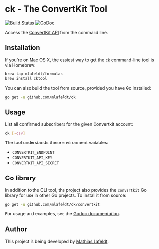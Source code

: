 # ck - The ConvertKit Tool

[![Build Status](https://travis-ci.org/mlafeldt/ck.svg?branch=master)](https://travis-ci.org/mlafeldt/ck)
[![GoDoc](https://godoc.org/github.com/mlafeldt/ck/convertkit?status.svg)](https://godoc.org/github.com/mlafeldt/ck/convertkit)

Access the [ConvertKit API](http://help.convertkit.com/article/33-api-documentation-v3) from the command line.

## Installation

If you're on Mac OS X, the easiest way to get the `ck` command-line tool is via Homebrew:

```bash
brew tap mlafeldt/formulas
brew install cktool
```

You can also build the tool from source, provided you have Go installed:

```bash
go get -u github.com/mlafeldt/ck
```

## Usage

List all confirmed subscribers for the given Convertkit account:

```bash
ck [-csv]
```

The tool understands these environment variables:

* `CONVERTKIT_ENDPOINT`
* `CONVERTKIT_API_KEY`
* `CONVERTKIT_API_SECRET`

## Go library

In addition to the CLI tool, the project also provides the `convertkit` Go library for use in other Go projects. To install it from source:

```bash
go get -u github.com/mlafeldt/ck/convertkit
```

For usage and examples, see the [Godoc documentation](https://godoc.org/github.com/mlafeldt/ck/convertkit).

## Author

This project is being developed by [Mathias Lafeldt](https://twitter.com/mlafeldt).
